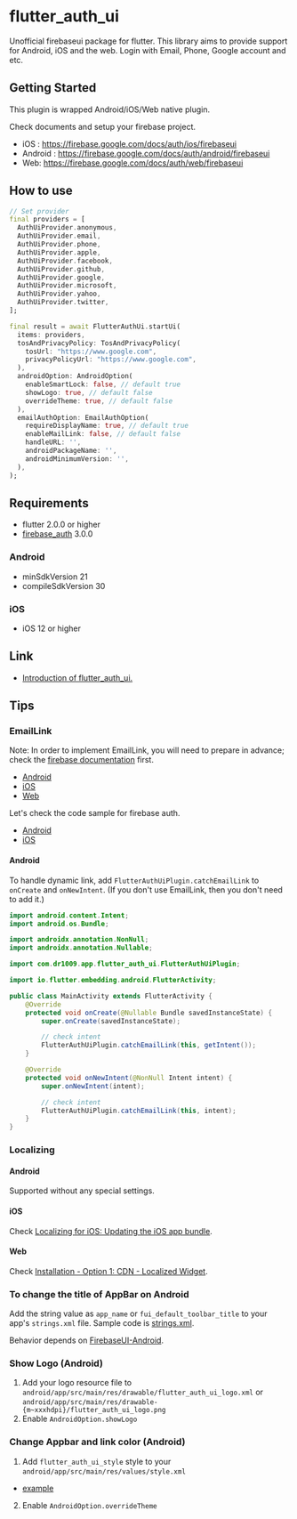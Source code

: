 # flutter_auth_ui

Unofficial firebaseui package for flutter. This library aims to provide support for Android, iOS and the web. Login with Email, Phone, Google account and etc.

## Getting Started

This plugin is wrapped Android/iOS/Web native plugin.

Check documents and setup your firebase project.

* iOS : <https://firebase.google.com/docs/auth/ios/firebaseui>
* Android : <https://firebase.google.com/docs/auth/android/firebaseui>
* Web: <https://firebase.google.com/docs/auth/web/firebaseui>

## How to use

```dart
// Set provider
final providers = [
  AuthUiProvider.anonymous,
  AuthUiProvider.email,
  AuthUiProvider.phone,
  AuthUiProvider.apple,
  AuthUiProvider.facebook,
  AuthUiProvider.github,
  AuthUiProvider.google,
  AuthUiProvider.microsoft,
  AuthUiProvider.yahoo,
  AuthUiProvider.twitter,
];

final result = await FlutterAuthUi.startUi(
  items: providers,
  tosAndPrivacyPolicy: TosAndPrivacyPolicy(
    tosUrl: "https://www.google.com",
    privacyPolicyUrl: "https://www.google.com",
  ),
  androidOption: AndroidOption(
    enableSmartLock: false, // default true
    showLogo: true, // default false
    overrideTheme: true, // default false
  ),
  emailAuthOption: EmailAuthOption(
    requireDisplayName: true, // default true
    enableMailLink: false, // default false
    handleURL: '',
    androidPackageName: '',
    androidMinimumVersion: '',
  ),
);
```

## Requirements

- flutter 2.0.0 or higher
- [firebase_auth](https://pub.dev/packages/firebase_auth) 3.0.0

### Android

- minSdkVersion 21
- compileSdkVersion 30

### iOS

- iOS 12 or higher

## Link

* [Introduction of flutter_auth_ui.](https://koji-1009.medium.com/introduction-of-flutter-auth-ui-ad5895646f3c)

## Tips

### EmailLink

Note: In order to implement EmailLink, you will need to prepare in advance; check the [firebase documentation](https://firebase.google.com/docs/auth) first.

* [Android](https://firebase.google.com/docs/auth/android/email-link-auth)
* [iOS](https://firebase.google.com/docs/auth/ios/email-link-auth)
* [Web](https://firebase.google.com/docs/auth/web/email-link-auth)

Let's check the code sample for firebase auth.

* [Android](https://github.com/firebase/snippets-android/blob/8184cba2c40842a180f91dcfb4a216e721cc6ae6/auth/app/src/main/java/com/google/firebase/quickstart/auth/MainActivity.java#L340)
* [iOS](https://github.com/firebase/quickstart-ios/blob/70e424c8b3740597d17ad7f25c5f98918a567bc0/authentication/LegacyAuthQuickstart/AuthenticationExampleSwift/PasswordlessViewController.swift#L66)

#### Android

To handle dynamic link, add `FlutterAuthUiPlugin.catchEmailLink` to `onCreate` and `onNewIntent`.
(If you don't use EmailLink, then you don't need to add it.)

```java
import android.content.Intent;
import android.os.Bundle;

import androidx.annotation.NonNull;
import androidx.annotation.Nullable;

import com.dr1009.app.flutter_auth_ui.FlutterAuthUiPlugin;

import io.flutter.embedding.android.FlutterActivity;

public class MainActivity extends FlutterActivity {
    @Override
    protected void onCreate(@Nullable Bundle savedInstanceState) {
        super.onCreate(savedInstanceState);

        // check intent
        FlutterAuthUiPlugin.catchEmailLink(this, getIntent());
    }

    @Override
    protected void onNewIntent(@NonNull Intent intent) {
        super.onNewIntent(intent);

        // check intent
        FlutterAuthUiPlugin.catchEmailLink(this, intent);
    }
}
```

### Localizing

#### Android

Supported without any special settings.

#### iOS

Check [Localizing for iOS: Updating the iOS app bundle](https://flutter.dev/docs/development/accessibility-and-localization/internationalization#localizing-for-ios-updating-the-ios-app-bundle).

#### Web

Check [Installation - Option 1: CDN - Localized Widget](https://github.com/firebase/firebaseui-web#localized-widget).

### To change the title of AppBar on Android

Add the string value as `app_name` or `fui_default_toolbar_title` to your app's `strings.xml` file.
Sample code is [strings.xml](https://github.com/koji-1009/flutter_auth_ui/blob/main/flutter_auth_ui/example/android/app/src/main/res/values/strings.xml).

Behavior depends on [FirebaseUI-Android](https://github.com/firebase/FirebaseUI-Android/blob/master/auth/src/main/AndroidManifest.xml).

### Show Logo (Android)

1. Add your logo resource file to `android/app/src/main/res/drawable/flutter_auth_ui_logo.xml` or `android/app/src/main/res/drawable-{m~xxxhdpi}/flutter_auth_ui_logo.png`
2. Enable `AndroidOption.showLogo`

### Change Appbar and link color (Android)

1. Add `flutter_auth_ui_style` style to your `android/app/src/main/res/values/style.xml`
  - [example](https://github.com/koji-1009/flutter_auth_ui/blob/main/flutter_auth_ui/example/android/app/src/main/res/values/styles.xml)
2. Enable `AndroidOption.overrideTheme`
